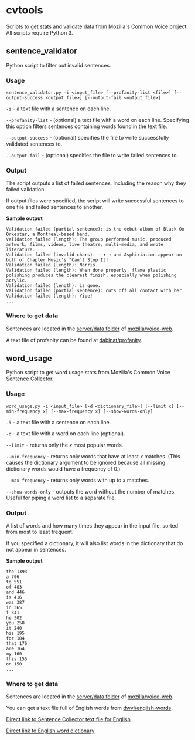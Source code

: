 # cvtools

Scripts to get stats and validate data from Mozilla's [Common Voice](https://voice.mozilla.org) project. All scripts require Python 3.

## sentence_validator

Python script to filter out invalid sentences.

### Usage

~~~~
sentence_validator.py -i <input_file> [--profanity-list <file>] [--output-success <output_file>] [--output-fail <output_file>]
~~~~

`-i` - a text file with a sentence on each line.

`--profanity-list` - (optional) a text file with a word on each line. Specifying this option filters sentences containing words found in the text file.

`--output-success` - (optional) specifies the file to write successfully validated sentences to.

`--output-fail` - (optional) specifies the file to write failed sentences to.

### Output

The script outputs a list of failed sentences, including the reason why they failed validation.

If output files were specified, the script will write successful sentences to one file and failed sentences to another.

**Sample output**

~~~~Validation failed (length): Ver Tanzt?
Validation failed (partial sentence): is the debut album of Black Ox Orkestar, a Montreal-based band.
Validation failed (length): The group performed music, produced artwork, films, videos, live theatre, multi-media, and wrote literature.
Validation failed (invalid chars): → ↑ → and Asphixiation appear on both of Chapter Music's "Can't Stop It!
Validation failed (length): Norris.
Validation failed (length): When done properly, flame plastic polishing produces the clearest finish, especially when polishing acrylic.
Validation failed (length): is gone.
Validation failed (partial sentence): cuts off all contact with her.
Validation failed (length): Yipe!
...
~~~~

### Where to get data

Sentences are located in the [server/data folder](https://github.com/mozilla/voice-web/tree/master/server/data) of [mozilla/voice-web](https://github.com/mozilla/voice-web).

A text file of profanity can be found at [dabinat/profanity](https://github.com/dabinat/profanity).

## word_usage

Python script to get word usage stats from Mozilla's Common Voice [Sentence Collector](https://common-voice.github.io/sentence-collector/#/).

### Usage

~~~~
word_usage.py -i <input_file> [-d <dictionary_file>] [--limit x] [--min-frequency x] [--max-frequency x] [--show-words-only]
~~~~

`-i` - a text file with a sentence on each line.

`-d` - a text file with a word on each line (optional).

`--limit` - returns only the *x* most popular words.

`--min-frequency` - returns only words that have at least *x* matches. (This causes the dictionary argument to be ignored because all missing dictionary words would have a frequency of 0.)

`--max-frequency` - returns only words with up to *x* matches.

`--show-words-only` - outputs the word without the number of matches. Useful for piping a word list to a separate file.

### Output

A list of words and how many times they appear in the input file, sorted from most to least frequent.

If you specified a dictionary, it will also list words in the dictionary that do not appear in sentences.

**Sample output**

~~~~
the 1393
a 706
to 551
of 483
and 446
is 416
was 387
in 365
i 341
he 302
you 258
it 240
his 195
for 184
that 176
are 164
my 160
this 155
on 150
...
~~~~

### Where to get data

Sentences are located in the [server/data folder](https://github.com/mozilla/voice-web/tree/master/server/data) of [mozilla/voice-web](https://github.com/mozilla/voice-web).

You can get a text file full of English words from [dwyl/english-words](https://github.com/dwyl/english-words). 

[Direct link to Sentence Collector text file for English](https://raw.githubusercontent.com/mozilla/voice-web/master/server/data/en/sentence-collector.txt)

[Direct link to English word dictionary](https://raw.githubusercontent.com/dwyl/english-words/master/words.txt)
